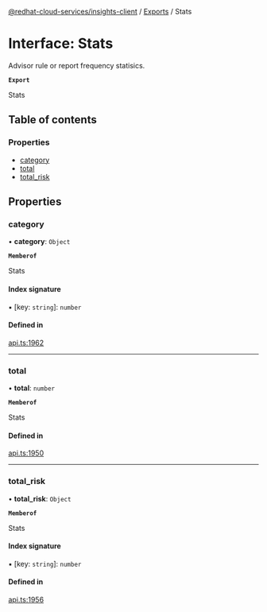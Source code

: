 [@redhat-cloud-services/insights-client](../README.md) / [Exports](../modules.md) / Stats

# Interface: Stats

Advisor rule or report frequency statisics.

**`Export`**

Stats

## Table of contents

### Properties

- [category](Stats.md#category)
- [total](Stats.md#total)
- [total\_risk](Stats.md#total_risk)

## Properties

### category

• **category**: `Object`

**`Memberof`**

Stats

#### Index signature

▪ [key: `string`]: `number`

#### Defined in

[api.ts:1962](https://github.com/RedHatInsights/javascript-clients/blob/main/packages/insights/api.ts#L1962)

___

### total

• **total**: `number`

**`Memberof`**

Stats

#### Defined in

[api.ts:1950](https://github.com/RedHatInsights/javascript-clients/blob/main/packages/insights/api.ts#L1950)

___

### total\_risk

• **total\_risk**: `Object`

**`Memberof`**

Stats

#### Index signature

▪ [key: `string`]: `number`

#### Defined in

[api.ts:1956](https://github.com/RedHatInsights/javascript-clients/blob/main/packages/insights/api.ts#L1956)
